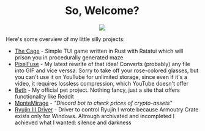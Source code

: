 <div id="header" align="center">
  <h1>
    So, Welcome?
  </h1>
</div>
<div align="center">
  <img src="https://lh3.googleusercontent.com/pw/AL9nZEXLqkwSmbgfL-yqTQKFlTO9N8PN5_KkXGIWXLUi_dLLLG-015nVYH0VE_-MTn-IUfPDde6jLlnHg8wAvdrViidPCbx69OQTCXB6VC8ajKvgQuqu-pqn0MA8EIbH0vXqdluH5im9yN8dDN0PatlDahgSuA=w660-h364-no?authuser=0"/>
</div>

Here's some overview of my little silly projects:
- [The Cage](https://github.com/TheTS-labs/the-cage) - Simple TUI game written in Rust with Ratatui which will prison you in procedurally generated maze
- [PixelFuse](https://github.com/TheTS-labs/pixel_fuse) - My latest rewrite of that idea! Converts (probably) any file into GIF and vice verssa. Sorry to take off your rose-colored glasses, but you can't use it on YouTube for unlimited storage, since even if it's a video, it requires lossless compression, which YouTube doesn't offer
- [Beth](https://github.com/TheTS-labs/Beth) - My official pet project. Nothing fancy, just a site that offers functionality like Reddit
- [MonteMirage](https://github.com/TheTS-labs/MonteMirage) - _"Discord bot to check prices of crypto-assets"_
- [Ryujin III Driver](https://github.com/TheTS-labs/ryujin_iii_driver) - Driver to control Ryujin I wrote because Armoutry Crate exists only for Windows. Altrough archivated and incompleted I achieved what I wanted: silence and darkness
